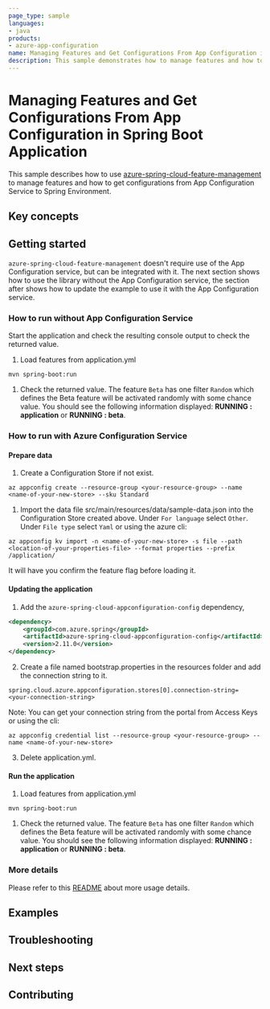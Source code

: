 ```yaml
---
page_type: sample
languages:
- java
products:
- azure-app-configuration
name: Managing Features and Get Configurations From App Configuration in Spring Boot Application
description: This sample demonstrates how to manage features and how to get configurations from App Configuration to Spring Environment in Spring Boot application.
---
```


# Managing Features and Get Configurations From App Configuration in Spring Boot Application

This sample describes how to use [azure-spring-cloud-feature-management](https://github.com/Azure/azure-sdk-for-java/tree/azure-spring-cloud-feature-management_2.7.0/sdk/appconfiguration/azure-spring-cloud-feature-management/README.md) to manage features and how to get configurations from App Configuration Service to Spring Environment.

## Key concepts
## Getting started

`azure-spring-cloud-feature-management` doesn't require use of the App Configuration service, but can be integrated with it. The next section shows how to use the library without the App Configuration service, the section after shows how to update the example to use it with the App Configuration service.

### How to run without App Configuration Service
Start the application and check the resulting console output to check the returned value.

1. Load features from application.yml
```
mvn spring-boot:run
```

1. Check the returned value. The feature `Beta` has one filter `Random` which defines the Beta feature will be activated randomly with some chance value. You should see the following information displayed: **RUNNING : application** or **RUNNING : beta**.

### How to run with Azure Configuration Service

#### Prepare data

1. Create a Configuration Store if not exist.

```azurecli
az appconfig create --resource-group <your-resource-group> --name <name-of-your-new-store> --sku Standard
```

1. Import the data file src/main/resources/data/sample-data.json into the Configuration Store created above. Under `For language` select `Other`. Under `File type` select `Yaml` or using the azure cli:

```azurecli
az appconfig kv import -n <name-of-your-new-store> -s file --path <location-of-your-properties-file> --format properties --prefix /application/
```

It will have you confirm the feature flag before loading it.

#### Updating the application

1. Add the `azure-spring-cloud-appconfiguration-config` dependency,

```xml
<dependency>
    <groupId>com.azure.spring</groupId>
    <artifactId>azure-spring-cloud-appconfiguration-config</artifactId>
    <version>2.11.0</version>
</dependency>
```

2. Create a file named bootstrap.properties in the resources folder and add the connection string to it.

```properties
spring.cloud.azure.appconfiguration.stores[0].connection-string= <your-connection-string>
```

Note: You can get your connection string from the portal from Access Keys or using the cli:

```azurecli
az appconfig credential list --resource-group <your-resource-group> --name <name-of-your-new-store>
```

3. Delete application.yml.

#### Run the application

1. Load features from application.yml
```
mvn spring-boot:run
```

1. Check the returned value. The feature `Beta` has one filter `Random` which defines the Beta feature will be activated randomly with some chance value. You should see the following information displayed: **RUNNING : application** or **RUNNING : beta**.

### More details

Please refer to this [README](https://github.com/Azure/azure-sdk-for-java/blob/azure-spring-cloud-starter-appconfiguration-config_2.8.0/sdk/appconfiguration/azure-spring-cloud-starter-appconfiguration-config/README.md) about more usage details. 

## Examples
## Troubleshooting
## Next steps
## Contributing

<!-- LINKS -->

